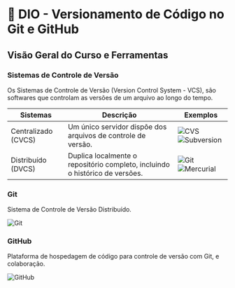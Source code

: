 
# 📕 DIO - Versionamento de Código no Git e GitHub

## Visão Geral do Curso e Ferramentas

### Sistemas de Controle de Versão

Os Sistemas de Controle de Versão (Version Control System - VCS), são softwares que controlam as versões de um arquivo ao longo do tempo.

| Sistemas | Descrição | Exemplos|
|----------|-----------|---------|
|Centralizado (CVCS) | Um único servidor dispõe dos arquivos de controle de versão. | ![CVS](https://img.shields.io/badge/CVS-000?style=for-the-badge&logo=cvs) ![Subversion](https://img.shields.io/badge/Subversion-000?style=for-the-badge&logo=subversion)|
|Distribuído (DVCS)| Duplica localmente o repositório completo, incluindo o histórico de versões.| ![Git](https://img.shields.io/badge/Git-000?style=for-the-badge&logo=git) ![Mercurial](https://img.shields.io/badge/Mercurial-000?style=for-the-badge&logo=mercurial)|

### Git
Sistema de Controle de Versão Distribuído.

![Git](https://user-images.githubusercontent.com/97471199/230219597-961612d8-c2a4-4a76-80c8-391e54c056b6.png)

### GitHub
Plataforma de hospedagem de código para controle de versão com Git, e colaboração.

![GitHub](https://cdn-icons-png.flaticon.com/256/25/25231.png)
